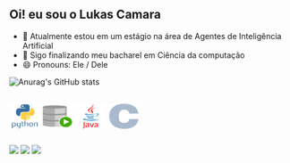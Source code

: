 ## Oi! eu sou o Lukas Camara

- 🔭 Atualmente estou em um estágio na área de Agentes de Inteligência Artificial 
- 🌱 Sigo finalizando meu bacharel em Ciência da computação
- 😄 Pronouns: Ele / Dele

![Anurag's GitHub stats](https://github-readme-stats.vercel.app/api?username=Lukspec&show_icons=true&theme=radical)<picture>

<div style="display: inline_block"><br>
  <img align="center" alt="azjoao" height="45" width="55" src="https://github.com/devicons/devicon/blob/master/icons/python/python-original-wordmark.svg">
  <img align="center" alt="azjoao" height="45" width="55" src="https://github.com/devicons/devicon/blob/master/icons/sqldeveloper/sqldeveloper-original.svg">
  <img align="center" alt="azjoao" height="45" width="55" src="https://github.com/devicons/devicon/blob/master/icons/java/java-original-wordmark.svg">
  <img align="center" alt="azjoao" height="45" width="55" src="https://github.com/devicons/devicon/blob/master/icons/c/c-original.svg">
</div:>

  ##
  
<div>
  <a href="https://mail.google.com/mail/u/1/#inbox" target="_blank"><img src="https://img.shields.io/badge/Gmail-D14836?style=for-the-badge&logo=gmail&logoColor=white" target="blank"></a>
  <a href="https://discord.com/channels/@me" target="_blank"><img src="https://img.shields.io/badge/Discord-7289DA?style=for-the-badge&logo=discord&logoColor=white" target="blank"></a>
  <a href="https://www.linkedin.com/in/lukas-camara-48917a336" target="_blank"><img src="https://img.shields.io/badge/-LinkedIn-%230077B5?style=for-the-badge&logo=linkedin&logoColor=white" target="_blank"></a>
</div>

